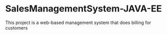 # SalesManagementSystem-JAVA-EE
This project is a web-based management system that does billing for customers
